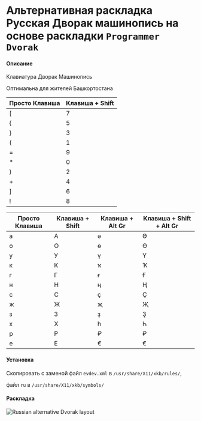 # Альтернативная раскладка Русская Дворак машинопись на основе раскладки `Programmer Dvorak`

#### Описание

Клавиатура Дворак Машинопись

Оптимальна для жителей Башкортостана

| Просто Клавиша | Клавиша + Shift |
| --- | --- | 
| [ | 7 |
| { | 5 |
| } | 3 |
| ( | 1 |
| = | 9 |
| * | 0 |
| ) | 2 |
| + | 4 |
| ] | 6 |
| ! | 8 |

| Просто Клавиша | Клавиша + Shift | Клавиша + Alt Gr | Клавиша + Shift + Alt Gr |
| --- | --- | --- | --- |
| а | А | ә | Ә |
| о | О | ө | Ө |
| у | У | ү | Ү |
| к | К | ҡ | Ҡ |
| г | Г | ғ | Ғ |
| н | Н | ң | Ң |
| с | С | ҫ | Ҫ |
| ж | Ж | җ | Җ |
| з | З | ҙ | Ҙ |
| х | Х | һ | Һ |
| р | Р | ₽ | ₽ |
| е | Е | € | € |

#### Установка
Скопировать с заменой файл `evdev.xml` в `/usr/share/X11/xkb/rules/`,

файл `ru` в `/usr/share/X11/xkb/symbols/`

#### Раскладка

![Russian alternative Dvorak layout](https://github.com/Azamat-Alibaev/Russian-alternative-phonetic-dvorak/blob/master/Russian-Dvorak-typewriter-layout.png)


